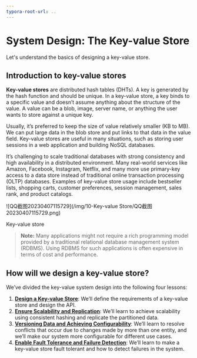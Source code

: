 ```yaml
---
typora-root-url: ..
---
```


# System Design: The Key-value Store

Let's understand the basics of designing a key-value store.

## Introduction to key-value stores

**Key-value stores** are distributed hash tables (DHTs). A key is generated by the hash function and should be unique. In a key-value store, a key binds to a specific value and doesn’t assume anything about the structure of the value. A value can be a blob, image, server name, or anything the user wants to store against a unique key.

Usually, it’s preferred to keep the size of value relatively smaller (KB to MB). We can put large data in the blob store and put links to that data in the value field. Key-value stores are useful in many situations, such as storing user sessions in a web application and building NoSQL databases.

It’s challenging to scale traditional databases with strong consistency and high availability in a distributed environment. Many real-world services like Amazon, Facebook, Instagram, Netflix, and many more use primary-key access to a data store instead of traditional online transaction processing (OLTP) databases. Examples of key-value store usage include bestseller lists, shopping carts, customer preferences, session management, sales rank, and product catalogs.

![QQ截图20230407115729](/img/10-Key-value Store/QQ截图20230407115729.png)

Key-value store

> **Note:** Many applications might not require a rich programming model provided by a traditional relational database management system (RDBMS). Using RDBMS for such applications is often expensive in terms of cost and performance.

## How will we design a key-value store?

We’ve divided the key-value system design into the following four lessons:

1. [**Design a Key-value Store**](https://www.educative.io/collection/page/10370001/4941429335392256/5610927277211648): We’ll define the requirements of a key-value store and design the API.
2. [**Ensure Scalability and Replication**](https://www.educative.io/collection/page/10370001/4941429335392256/5256346714243072): We’ll learn to achieve scalability using consistent hashing and replicate the partitioned data.
3. [**Versioning Data and Achieving Configurability**](https://www.educative.io/collection/page/10370001/4941429335392256/5979802812547072): We’ll learn to resolve conflicts that occur due to changes made by more than one entity, and we’ll make our system more configurable for different use cases.
4. [**Enable Fault Tolerance and Failure Detection**](https://www.educative.io/collection/page/10370001/4941429335392256/5842597234343936): We’ll learn to make a key-value store fault tolerant and how to detect failures in the system.